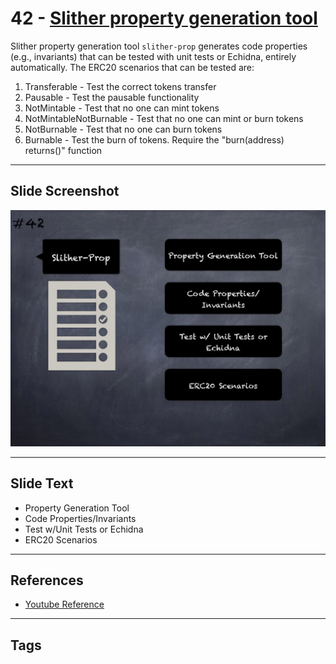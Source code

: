 
# 42 - [Slither property generation tool](./Slither%20property%20generation%20tool.md)

Slither property generation tool `slither-prop` generates code properties (e.g., invariants) that can be tested with unit tests or Echidna, entirely automatically. The ERC20 scenarios that can be tested are:
1. Transferable - Test the correct tokens transfer
2. Pausable - Test the pausable functionality
3. NotMintable - Test that no one can mint tokens
4. NotMintableNotBurnable - Test that no one can mint or burn tokens
5. NotBurnable - Test that no one can burn tokens
6. Burnable - Test the burn of tokens. Require the "burn(address) returns()" function
___
## Slide Screenshot
![042.jpg](../../images/6.%20Audit%20Techniques%20and%20Tools%20101/042.jpg)
___
## Slide Text
- Property Generation Tool
- Code Properties/Invariants
- Test w/Unit Tests or Echidna
- ERC20 Scenarios
___
## References
- [Youtube Reference](https://youtu.be/QmD2bJUe140?t=51)
___
## Tags
